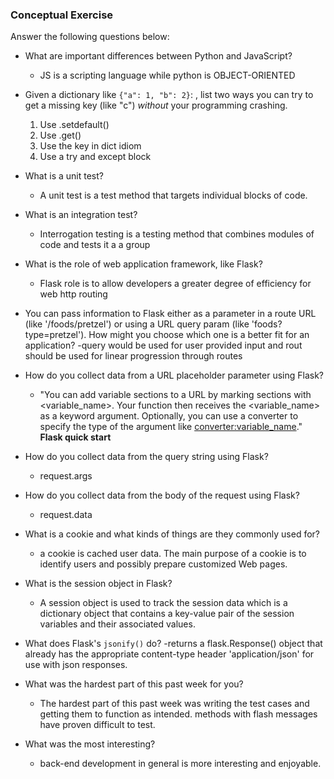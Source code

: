 ### Conceptual Exercise

Answer the following questions below:

- What are important differences between Python and JavaScript?
	- JS is a scripting language while python is OBJECT-ORIENTED
	>

- Given a dictionary like ``{"a": 1, "b": 2}``: , list two ways you 
  can try to get a missing key (like "c") *without* your programming 
  crashing.
	1. Use .setdefault()
	2. Use .get()
	3. Use the key in dict idiom
	4. Use a try and except block	
	>
- What is a unit test?
	- A unit test is a test method that targets individual blocks of code. 
	>
- What is an integration test?
	- Interrogation testing is a testing method that combines modules of code and tests it a a group
	>
- What is the role of web application framework, like Flask?
	- Flask role is to allow developers a greater degree of efficiency for web http routing 
	>
- You can pass information to Flask either as a parameter in a route URL
  (like '/foods/pretzel') or using a URL query param (like
  'foods?type=pretzel'). How might you choose which one is a better fit
  for an application?
	-query would be used for user provided input and rout should be used for linear progression through routes 
	>
- How do you collect data from a URL placeholder parameter using Flask?
	- "You can add variable sections to a URL by marking sections with <variable_name>. Your function then receives the <variable_name> as a keyword argument. Optionally, you can use a converter to specify the type of the argument like <converter:variable_name>." __Flask quick start__
	>

- How do you collect data from the query string using Flask?
	- request.args
	>
- How do you collect data from the body of the request using Flask?
	- request.data
	>

- What is a cookie and what kinds of things are they commonly used for?
	- a cookie is cached user data. The main purpose of a cookie is to identify users and possibly prepare customized Web pages.
	>

- What is the session object in Flask?
	- A session object is used to track the session data which is a dictionary object that contains a key-value pair of the session variables and their associated values.
	>

- What does Flask's `jsonify()` do?
	-returns a flask.Response() object that already has the appropriate content-type header 'application/json' for use with json responses.
	>
- What was the hardest part of this past week for you?
	- The hardest part of this past week was writing the test cases and getting them to function as intended. methods with flash messages have proven difficult to test. 
	>
- What was the most interesting?
	- back-end development in general is more interesting and enjoyable. 
	
	 
